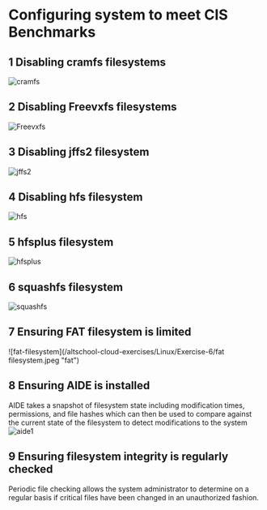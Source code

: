 # Configuring system to meet CIS Benchmarks


## 1 Disabling cramfs filesystems
![cramfs](/altschool-cloud-exercises/Linux/Exercise-6/cramfs.jpeg "cramfs") 

## 2  Disabling Freevxfs filesystems
![Freevxfs](/altschool-cloud-exercises/Linux/Exercise-6/Freevxfs.jpeg "Freevxfs") 

## 3 Disabling jffs2 filesystem
![jffs2](/altschool-cloud-exercises/Linux/Exercise-6/jffs2.jpeg "jffs2") 

## 4 Disabling hfs filesystem
![hfs](/altschool-cloud-exercises/Linux/Exercise-6/hfs.jpeg "hfs") 

## 5 hfsplus filesystem
![hfsplus](/altschool-cloud-exercises/Linux/Exercise-6/hfsplus.jpeg "hfsplus") 

## 6 squashfs filesystem
![squashfs](/altschool-cloud-exercises/Linux/Exercise-6/squashfs.jpeg "squashfs") 

## 7 Ensuring FAT filesystem is limited
![fat-filesystem](/altschool-cloud-exercises/Linux/Exercise-6/fat filesystem.jpeg "fat") 


## 8 Ensuring AIDE is installed
AIDE takes a snapshot of filesystem state including modification times, permissions, and file hashes which can then be used to compare against the current state of the filesystem to detect modifications to the system
![aide1](/altschool-cloud-exercises/Linux/Exercise-6/aide1.jpeg "aide")
 
## 9 Ensuring filesystem integrity is regularly checked
Periodic file checking allows the system administrator to determine on a regular basis if critical files have been changed in an unauthorized fashion.



